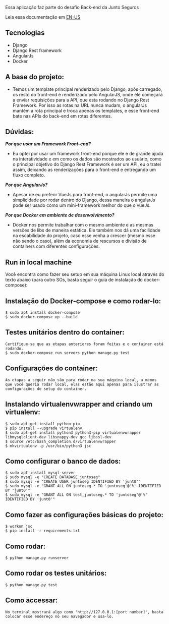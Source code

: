 Essa aplicação faz parte do desafio Back-end da Junto Seguros

Leia essa documentação em [EN-US](README.md)

## Tecnologias
* Django
* Django Rest framework
* AngularJs
* Docker

## A base do projeto:
* Temos um template principal renderizado pelo Django, após carregado, os resto do front-end é renderizado pelo AngularJS, onde ele começará a enviar requisições para a API, que esta rodando no Django Rest Framework. Por isso as rotas na URL nunca mudam, o angularJs mantém a rota principal e troca apenas os templates, e esse front-end bate nas APIs do back-end em rotas diferentes.


## Dúvidas:
***Por que usar um Framework Front-end?***
* Eu optei por usar um framework front-end porque ele é de grande ajuda na interatividade e em como os dados são mostrados ao usuário, como o principal objetivo do Django Rest Framework é ser um API, eu o tratei assim, deixando as renderizações para o front-end e entregando um fluxo completo.

***Por que AngularJs?***
* Apesar de eu preferir VueJs para front-end, o angularJs permite uma simplicidade por rodar dentro do Django, dessa maneira o angularJs pode ser usado como um mini-framework melhor do que o vueJs.

***Por que Docker em ambiente de desenvolvimento?***
* Docker nos permite trabalhar com o mesmo ambiente e as mesmas versões de libs de maneira estática. Ele também nos dá uma facilidade na escabilidade do projeto, caso esse venha a crescer (mesmo esse não sendo o caso), além da economia de rescursos e divisão de containers com diferentes configurações.

## Run in local machine
Você encontra como fazer seu setup em sua máquina Linux local através do texto abaixo (para outro SOs, basta seguir o guia de instalação do docker-compose):

## Instalação do Docker-compose e como rodar-lo:
    $ sudo apt install docker-compose
    $ sudo docker-compose up --build

## Testes unitários dentro do container:
    Certifique-se que as etapas anteriores foram feitas e o container está rodando.
    $ sudo docker-compose run servers python manage.py test

## Configurações do container:
    As etapas a seguir não são para rodar na sua máquina local, a menos que você queria rodar local, elas estão aqui apenas para ilustrar as configurações de setup do container. 

## Instalando virtualenvwrapper and criando um virtualenv:
    $ sudo apt-get install python-pip
    $ pip install --upgrade virtualenv
    $ sudo apt-get install python3 python3-pip virtualenvwrapper libmysqlclient-dev libsnappy-dev gcc libssl-dev
    $ source /etc/bash_completion.d/virtualenvwrapper
    $ mkvirtualenv -p /usr/bin/python3 jsc

## Como configurar o banco de dados:
    $ sudo apt install mysql-server
    $ sudo mysql -e "CREATE DATABASE juntoseg"
    $ sudo mysql -e "CREATE USER juntoseg IDENTIFIED BY 'junt0'"
    $ sudo mysql -e "GRANT ALL ON juntoseg.* TO 'juntoseg'@'%' IDENTIFIED BY 'junt0'"
    $ sudo mysql -e "GRANT ALL ON test_juntoseg.* TO 'juntoseg'@'%' IDENTIFIED BY 'junt0'"

## Como fazer as configurações básicas do projeto:
    $ workon jsc
    $ pip install -r requirements.txt

## Como rodar:
    $ python manage.py runserver

## Como rodar os testes unitários:
    $ python manage.py test

## Como accessar:
    No terminal mostrará algo como 'http://127.0.0.1:[port number]', basta colocar esse endereço no seu navegador e usa-lo.